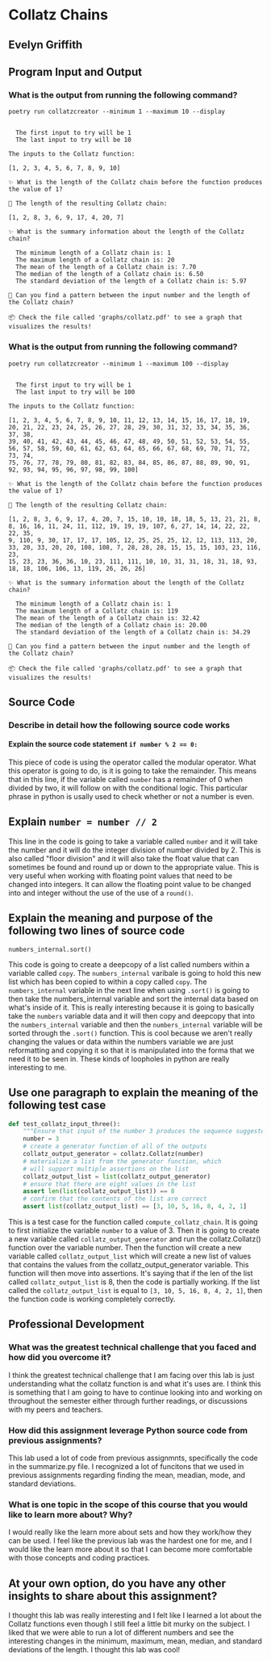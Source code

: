 # Collatz Chains

## Evelyn Griffith

## Program Input and Output

### What is the output from running the following command?

`poetry run collatzcreator --minimum 1 --maximum 10 --display`

```🕵  Let's investigate the behavior of the Collatz sequence!

  The first input to try will be 1
  The last input to try will be 10

The inputs to the Collatz function:

[1, 2, 3, 4, 5, 6, 7, 8, 9, 10]

✨ What is the length of the Collatz chain before the function produces the value of 1?

📏 The length of the resulting Collatz chain:

[1, 2, 8, 3, 6, 9, 17, 4, 20, 7]

✨ What is the summary information about the length of the Collatz chain?

  The minimum length of a Collatz chain is: 1
  The maximum length of a Collatz chain is: 20
  The mean of the length of a Collatz chain is: 7.70
  The median of the length of a Collatz chain is: 6.50
  The standard deviation of the length of a Collatz chain is: 5.97

🤷 Can you find a pattern between the input number and the length of the Collatz chain?

📦 Check the file called 'graphs/collatz.pdf' to see a graph that visualizes the results!
```

### What is the output from running the following command?

`poetry run collatzcreator --minimum 1 --maximum 100 --display`

```🕵  Let's investigate the behavior of the Collatz sequence!

  The first input to try will be 1
  The last input to try will be 100

The inputs to the Collatz function:

[1, 2, 3, 4, 5, 6, 7, 8, 9, 10, 11, 12, 13, 14, 15, 16, 17, 18, 19, 20, 21, 22, 23, 24, 25, 26, 27, 28, 29, 30, 31, 32, 33, 34, 35, 36, 37, 38, 
39, 40, 41, 42, 43, 44, 45, 46, 47, 48, 49, 50, 51, 52, 53, 54, 55, 56, 57, 58, 59, 60, 61, 62, 63, 64, 65, 66, 67, 68, 69, 70, 71, 72, 73, 74,   
75, 76, 77, 78, 79, 80, 81, 82, 83, 84, 85, 86, 87, 88, 89, 90, 91, 92, 93, 94, 95, 96, 97, 98, 99, 100]

✨ What is the length of the Collatz chain before the function produces the value of 1?

📏 The length of the resulting Collatz chain:

[1, 2, 8, 3, 6, 9, 17, 4, 20, 7, 15, 10, 10, 18, 18, 5, 13, 21, 21, 8, 8, 16, 16, 11, 24, 11, 112, 19, 19, 19, 107, 6, 27, 14, 14, 22, 22, 22, 35,
9, 110, 9, 30, 17, 17, 17, 105, 12, 25, 25, 25, 12, 12, 113, 113, 20, 33, 20, 33, 20, 20, 108, 108, 7, 28, 28, 28, 15, 15, 15, 103, 23, 116, 23,  
15, 23, 23, 36, 36, 10, 23, 111, 111, 10, 10, 31, 31, 18, 31, 18, 93, 18, 18, 106, 106, 13, 119, 26, 26, 26]

✨ What is the summary information about the length of the Collatz chain?

  The minimum length of a Collatz chain is: 1
  The maximum length of a Collatz chain is: 119
  The mean of the length of a Collatz chain is: 32.42
  The median of the length of a Collatz chain is: 20.00
  The standard deviation of the length of a Collatz chain is: 34.29

🤷 Can you find a pattern between the input number and the length of the Collatz chain?

📦 Check the file called 'graphs/collatz.pdf' to see a graph that visualizes the results!
```

## Source Code

### Describe in detail how the following source code works

#### Explain the source code statement `if number % 2 == 0:`

This piece of code is using the operator called the modular operator. What this operator is going to do, is it is going to take the remainder. This means that in this line, if the variable called `number` has a remainder of 0 when divided by two, it will follow on with the conditional logic. This particular phrase in python is usally used to check whether or not a number is even.

## Explain `number = number // 2`

This line in the code is going to take a variable called `number` and it will take the number and it will do the integer division of number divided by 2. This is also called "floor division" and it will also take the float value that can sometimes be found and round up or down to the appropriate value. This is very useful when working with floating point values that need to be changed into integers. It can allow the floating point value to be changed into and integer without the use of the use of a `round()`.

## Explain the meaning and purpose of the following two lines of source code

```numbers_internal = copy.deepcopy(numbers)
numbers_internal.sort()
```

This code is going to create a deepcopy of a list called numbers within a variable called `copy`. The `numbers_internal` varibale is going to hold this new list which has been copied to within a copy called `copy`. The `numbers_internal` variable in the next line when using `.sort()` is going to then take the numbers_internal variable and sort the internal data based on what's inside of it. This is really interesting because it is going to basically take the `numbers` variable
data and it will then copy and deepcopy that into the `numbers_internal` variable and then the `numbers_internal` variable will be sorted through the `.sort()` function. This is cool because we aren't really changing the values or data within the numbers variable we are just reformatting and copying it so that it is manipulated into the forma that we need it to be seen in. These kinds of loopholes in python are really interesting to me.

## Use one paragraph to explain the meaning of the following test case

```python
def test_collatz_input_three():
    """Ensure that input of the number 3 produces the sequence suggested by Stavely on page 92."""
    number = 3
    # create a generator function of all of the outputs
    collatz_output_generator = collatz.Collatz(number)
    # materialize a list from the generator function, which
    # will support multiple assertions on the list
    collatz_output_list = list(collatz_output_generator)
    # ensure that there are eight values in the list
    assert len(list(collatz_output_list)) == 8
    # confirm that the contents of the list are correct
    assert list(collatz_output_list) == [3, 10, 5, 16, 8, 4, 2, 1]
```

This is a test case for the function called `compute_collatz_chain`. It is going to first initialize the variable `number` to a value of 3. Then it is going to create a new variable called `collatz_output_generator` and run the collatz.Collatz() function over the variable number. Then the function will create a new variable called `collatz_output_list` which will create a new list of values that contains the values from the collatz_output_generator variable. This function will then move into assertions. It's saying that if the len of the list called `collatz_output_list` is 8, then the code is partially working. If the list called the `collatz_output_list` is equal to `[3, 10, 5, 16, 8, 4, 2, 1]`, then the function code is working completely correctly.

## Professional Development

### What was the greatest technical challenge that you faced and how did you overcome it?

I think the greatest technical challenge that I am facing over this lab is just understanding what the collatz function is and what it's uses are. I think this is something that I am going to have to continue looking into and working on throughout the semester either through further readings, or discussions with my peers and teachers.

### How did this assignment leverage Python source code from previous assignments?

This lab used a lot of code from previous assignmnts, specifically the code in the summarize.py file. I recognized a lot of funcitons that we used in previous assignments regarding finding the mean, meadian, mode, and standard deviations.

### What is one topic in the scope of this course that you would like to learn more about? Why?

I would really like the learn more about sets and how they work/how they can be used. I feel like the previous lab was the hardest one for me, and I would like the learn more about it so that I can become more comfortable with those concepts and coding practices.

## At your own option, do you have any other insights to share about this assignment?

I thought this lab was really interesting and I felt like I learned a lot about the Collatz functions even though I still feel a little bit murky on the subject. I liked that we were able to run a lot of different numbers and see the interesting changes in the minimum, maximum, mean, median, and standard deviations of the length. I thought this lab was cool! 